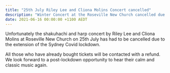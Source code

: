 ```yaml
---
title: "25th July Riley Lee and Cliona Molins Concert cancelled"
description: "Winter Concert at the Roseville New Church cancelled due to Covid lockdown"
date: 2021-06-16 00:00:00 +1100 AEDT
---
```


Unfortunately the shakuhachi and harp concert by Riley Lee and Cliona Molins at Roseville New Church on 25th July has had to be cancelled due to the extension of the Sydney Covid lockdown.

All those who have already bought tickets will be contacted with a refund.
We look forward to a post-lockdown opportunity to hear their calm and classic music again.